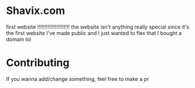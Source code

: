 # Shavix.com
first website !!!!!!!!!!!!!!!!!!!!!!
the website isn't anything really special since it's the first website I've made public and I just wanted to flex that I bought a domain lol

# Contributing
If you wanna add/change something, feel free to make a pr
